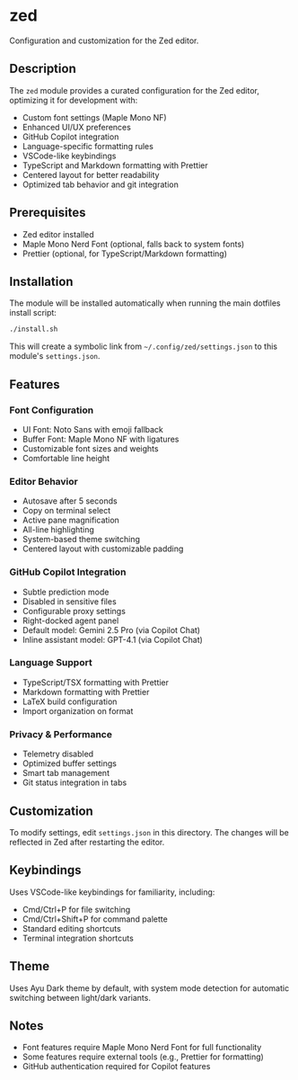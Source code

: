 # zed

Configuration and customization for the Zed editor.

## Description

The `zed` module provides a curated configuration for the Zed editor, optimizing it for development with:

- Custom font settings (Maple Mono NF)
- Enhanced UI/UX preferences
- GitHub Copilot integration
- Language-specific formatting rules
- VSCode-like keybindings
- TypeScript and Markdown formatting with Prettier
- Centered layout for better readability
- Optimized tab behavior and git integration

## Prerequisites

- Zed editor installed
- Maple Mono Nerd Font (optional, falls back to system fonts)
- Prettier (optional, for TypeScript/Markdown formatting)

## Installation

The module will be installed automatically when running the main dotfiles install script:

```bash
./install.sh
```

This will create a symbolic link from `~/.config/zed/settings.json` to this module's `settings.json`.

## Features

### Font Configuration

- UI Font: Noto Sans with emoji fallback
- Buffer Font: Maple Mono NF with ligatures
- Customizable font sizes and weights
- Comfortable line height

### Editor Behavior

- Autosave after 5 seconds
- Copy on terminal select
- Active pane magnification
- All-line highlighting
- System-based theme switching
- Centered layout with customizable padding

### GitHub Copilot Integration

- Subtle prediction mode
- Disabled in sensitive files
- Configurable proxy settings
- Right-docked agent panel
- Default model: Gemini 2.5 Pro (via Copilot Chat)
- Inline assistant model: GPT-4.1 (via Copilot Chat)

### Language Support

- TypeScript/TSX formatting with Prettier
- Markdown formatting with Prettier
- LaTeX build configuration
- Import organization on format

### Privacy & Performance

- Telemetry disabled
- Optimized buffer settings
- Smart tab management
- Git status integration in tabs

## Customization

To modify settings, edit `settings.json` in this directory. The changes will be reflected in Zed after restarting the editor.

## Keybindings

Uses VSCode-like keybindings for familiarity, including:

- Cmd/Ctrl+P for file switching
- Cmd/Ctrl+Shift+P for command palette
- Standard editing shortcuts
- Terminal integration shortcuts

## Theme

Uses Ayu Dark theme by default, with system mode detection for automatic switching between light/dark variants.

## Notes

- Font features require Maple Mono Nerd Font for full functionality
- Some features require external tools (e.g., Prettier for formatting)
- GitHub authentication required for Copilot features
